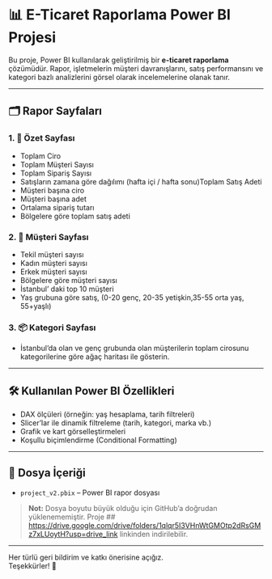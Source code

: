 # 📊 E-Ticaret Raporlama Power BI Projesi

Bu proje, Power BI kullanılarak geliştirilmiş bir **e-ticaret raporlama** çözümüdür. Rapor, işletmelerin müşteri davranışlarını, satış performansını ve kategori bazlı analizlerini görsel olarak incelemelerine olanak tanır.

---

## 🗂️ Rapor Sayfaları

### 1. 📄 Özet Sayfası
- Toplam Ciro
- Toplam Müşteri Sayısı
- Toplam Sipariş Sayısı
- Satışların zamana göre dağılımı (hafta içi / hafta sonu)Toplam Satış Adeti
- Müşteri başına ciro
- Müşteri başına adet
- Ortalama sipariş tutarı
- Bölgelere göre toplam satış adeti

### 2. 👥 Müşteri Sayfası
- Tekil müşteri sayısı
- Kadın müşteri sayısı
- Erkek müşteri sayısı
- Bölgelere göre müşteri sayısı
- İstanbul’ daki top 10 müşteri 
- Yaş grubuna göre satış, (0-20 genç, 20-35 yetişkin,35-55 orta yaş, 55+yaşlı)

### 3. 📦 Kategori Sayfası
- İstanbul’da olan ve genç grubunda olan müşterilerin toplam cirosunu kategorilerine göre ağaç haritası ile gösterin. 
---

## 🛠️ Kullanılan Power BI Özellikleri

- DAX ölçüleri (örneğin: yaş hesaplama, tarih filtreleri)
- Slicer’lar ile dinamik filtreleme (tarih, kategori, marka vb.)
- Grafik ve kart görselleştirmeleri
- Koşullu biçimlendirme (Conditional Formatting)

---

## 📁 Dosya İçeriği

- `project_v2.pbix` – Power BI rapor dosyası  
> **Not:** Dosya boyutu büyük olduğu için GitHub’a doğrudan yüklenememiştir. Proje ## https://drive.google.com/drive/folders/1qlqr5I3VHnWtGMOtp2dRsGMz7xLUoytH?usp=drive_link linkinden indirilebilir.

---

Her türlü geri bildirim ve katkı önerisine açığız.  
Teşekkürler! 🙌
